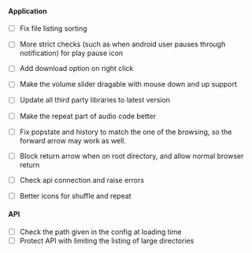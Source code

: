 #### Application

 - [ ] Fix file listing sorting
 - [ ] More strict checks (such as when android user pauses through notification) for play pause icon
 - [ ] Add download option on right click
 - [ ] Make the volume slider dragable with mouse down and up support
 - [ ] Update all third party libraries to latest version
 - [ ] Make the repeat part of audio code better
 - [ ] Fix popstate and history to match the one of the browsing, so the forward arrow may work as well.
 - [ ] Block return arrow when on root directory, and allow normal browser return
 - [ ] Check api connection and raise errors
 - [ ] Better icons for shuffle and repeat


#### API

 - [ ] Check the path given in the config at loading time
 - [ ] Protect API with limiting the listing of large directories
